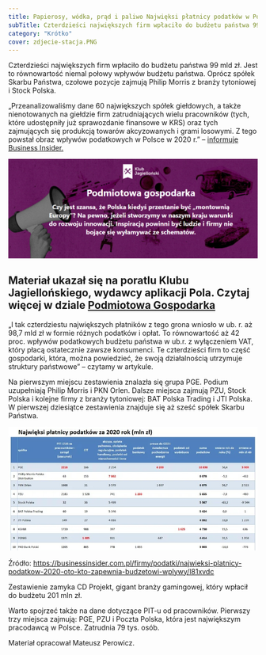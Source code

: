 ```yaml
---
title: Papierosy, wódka, prąd i paliwo Najwięksi płatnicy podatków w Polsce
subTitle: Czterdzieści największych firm wpłaciło do budżetu państwa 99 mld zł. Jest to równowartość niemal połowy wpływów budżetu państwa.
category: "Krótko"
cover: zdjecie-stacja.PNG
---
```



Czterdzieści największych firm wpłaciło do budżetu państwa 99 mld zł. Jest to równowartość niemal połowy wpływów budżetu państwa. Oprócz spółek Skarbu Państwa, czołowe pozycje zajmują Philip Morris z branży tytoniowej i Stock Polska.

„Przeanalizowaliśmy dane 60 największych spółek giełdowych, a także nienotowanych na giełdzie firm zatrudniających wielu pracowników (tych, które udostępniły już sprawozdanie finansowe w KRS) oraz tych zajmujących się produkcją towarów akcyzowanych i grami losowymi. Z tego powstał obraz wpływów podatkowych w Polsce w 2020 r.” – [informuje Business Insider.](https://businessinsider.com.pl/firmy/podatki/najwieksi-platnicy-podatkow-2020-oto-kto-zapewnia-budzetowi-wplywy/l81xvdc)

![](PG.PNG)

## **Materiał ukazał się na poratlu Klubu Jagiellońskiego, wydawcy aplikacji Pola. Czytaj więcej w dziale [Podmiotowa Gospodarka](https://klubjagiellonski.pl/temat/podmiotowa-gospodarka/)**

„I tak czterdziestu największych płatników z tego grona wniosło w ub. r. aż 98,7 mld zł w formie różnych podatków i opłat. To równowartość aż 42 proc. wpływów podatkowych budżetu państwa w ub.r. z wyłączeniem VAT, który płacą ostatecznie zawsze konsumenci. Te czterdzieści firm to część gospodarki, która, można powiedzieć, że swoją działalnością utrzymuje struktury państwowe” – czytamy w artykule.

Na pierwszym miejscu zestawienia znalazła się grupa PGE. Podium uzupełniają Philip Morris i PKN Orlen. Dalsze miejsca zajmują PZU, Stock Polska i  kolejne firmy z branży tytoniowej: BAT Polska Trading i JTI Polska. W pierwszej dziesiątce zestawienia znajduje się aż sześć spółek Skarbu Państwa.

![](123.jpg)

Źródło: https://businessinsider.com.pl/firmy/podatki/najwieksi-platnicy-podatkow-2020-oto-kto-zapewnia-budzetowi-wplywy/l81xvdc

Zestawienie zamyka CD Projekt, gigant branży gamingowej, który wpłacił do budżetu 201 mln zł.

Warto spojrzeć także na dane dotyczące PIT-u od pracowników. Pierwszy trzy miejsca zajmują: PGE, PZU i Poczta Polska, która jest największym pracodawcą w Polsce. Zatrudnia 79 tys. osób.

Materiał opracował Mateusz Perowicz.

